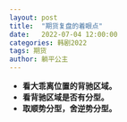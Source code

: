 ```yaml
---
layout: post
title:  "期货复盘的着眼点"
date:   2022-07-04 12:00:00
categories: 韩剧2022
tags: 期货
author: 躺平公主
---
```


* **看大乖离位置的背驰区域。**
* **看背驰区域是否有分型。**
* **取顺势分型，舍逆势分型。**
